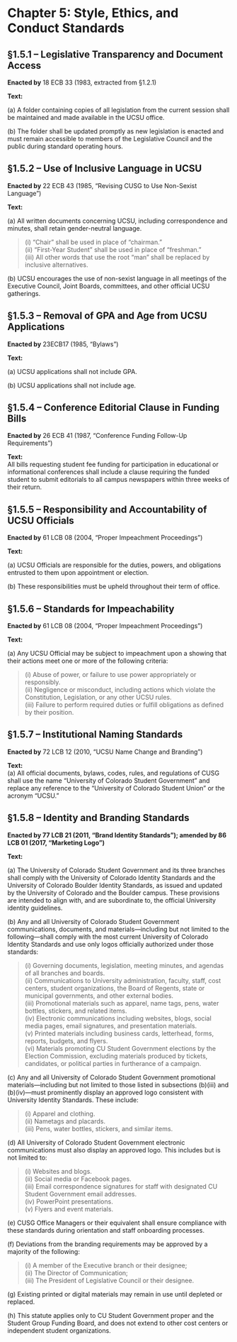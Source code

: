 # Chapter 5: Style, Ethics, and Conduct Standards

## §1.5.1 – Legislative Transparency and Document Access

**Enacted by** 18 ECB 33 (1983, extracted from §1.2.1)

**Text:**

(a) A folder containing copies of all legislation from the current session shall be maintained and made available in the UCSU office.

(b) The folder shall be updated promptly as new legislation is enacted and must remain accessible to members of the Legislative Council and the public during standard operating hours.

## §1.5.2 – Use of Inclusive Language in UCSU

**Enacted by** 22 ECB 43 (1985, “Revising CUSG to Use Non-Sexist Language”)

**Text:**

(a) All written documents concerning UCSU, including correspondence and minutes, shall retain gender-neutral language.

> (i) “Chair” shall be used in place of “chairman.”  
> (ii) “First-Year Student” shall be used in place of “freshman.”  
> (iii) All other words that use the root “man” shall be replaced by inclusive alternatives.

(b) UCSU encourages the use of non-sexist language in all meetings of the Executive Council, Joint Boards, committees, and other official UCSU gatherings.

## §1.5.3 – Removal of GPA and Age from UCSU Applications

**Enacted by** 23ECB17 (1985, “Bylaws”)

**Text:**

(a) UCSU applications shall not include GPA.

(b) UCSU applications shall not include age.

## §1.5.4 – Conference Editorial Clause in Funding Bills

**Enacted by** 26 ECB 41 (1987, “Conference Funding Follow-Up Requirements”)

**Text:**  
All bills requesting student fee funding for participation in educational or informational conferences shall include a clause requiring the funded student to submit editorials to all campus newspapers within three weeks of their return.


## §1.5.5 – Responsibility and Accountability of UCSU Officials

**Enacted by** 61 LCB 08 (2004, “Proper Impeachment Proceedings”)

**Text:**

(a) UCSU Officials are responsible for the duties, powers, and obligations entrusted to them upon appointment or election.

(b) These responsibilities must be upheld throughout their term of office.

## §1.5.6 – Standards for Impeachability

**Enacted by** 61 LCB 08 (2004, “Proper Impeachment Proceedings”)

**Text:**

(a) Any UCSU Official may be subject to impeachment upon a showing that their actions meet one or more of the following criteria:

> (i) Abuse of power, or failure to use power appropriately or responsibly.  
> (ii) Negligence or misconduct, including actions which violate the Constitution, Legislation, or any other UCSU rules.  
> (iii) Failure to perform required duties or fulfill obligations as defined by their position.


## §1.5.7 – Institutional Naming Standards  
**Enacted by** 72 LCB 12 (2010, “UCSU Name Change and Branding”)

**Text:**  
(a) All official documents, bylaws, codes, rules, and regulations of CUSG shall use the name “University of Colorado Student Government” and replace any reference to the “University of Colorado Student Union” or the acronym “UCSU.”


## §1.5.8 – Identity and Branding Standards  
**Enacted by 77 LCB 21 (2011, “Brand Identity Standards”); amended by 86 LCB 01 (2017, “Marketing Logo”)**

**Text:**

(a) The University of Colorado Student Government and its three branches shall comply with the University of Colorado Identity Standards and the University of Colorado Boulder Identity Standards, as issued and updated by the University of Colorado and the Boulder campus. These provisions are intended to align with, and are subordinate to, the official University identity guidelines.

(b) Any and all University of Colorado Student Government communications, documents, and materials—including but not limited to the following—shall comply with the most current University of Colorado Identity Standards and use only logos officially authorized under those standards:
> (i) Governing documents, legislation, meeting minutes, and agendas of all branches and boards.  
> (ii) Communications to University administration, faculty, staff, cost centers, student organizations, the Board of Regents, state or municipal governments, and other external bodies.  
> (iii) Promotional materials such as apparel, name tags, pens, water bottles, stickers, and related items.  
> (iv) Electronic communications including websites, blogs, social media pages, email signatures, and presentation materials.  
> (v) Printed materials including business cards, letterhead, forms, reports, budgets, and flyers.  
> (vi) Materials promoting CU Student Government elections by the Election Commission, excluding materials produced by tickets, candidates, or political parties in furtherance of a campaign.

(c) Any and all University of Colorado Student Government promotional materials—including but not limited to those listed in subsections (b)(iii) and (b)(iv)—must prominently display an approved logo consistent with University Identity Standards. These include:
> (i) Apparel and clothing.  
> (ii) Nametags and placards.  
> (iii) Pens, water bottles, stickers, and similar items.

(d) All University of Colorado Student Government electronic communications must also display an approved logo. This includes but is not limited to:
> (i) Websites and blogs.  
> (ii) Social media or Facebook pages.  
> (iii) Email correspondence signatures for staff with designated CU Student Government email addresses.  
> (iv) PowerPoint presentations.  
> (v) Flyers and event materials.

(e) CUSG Office Managers or their equivalent shall ensure compliance with these standards during orientation and staff onboarding processes.

(f) Deviations from the branding requirements may be approved by a majority of the following:
> (i) A member of the Executive branch or their designee;  
> (ii) The Director of Communication;  
> (iii) The President of Legislative Council or their designee.

(g) Existing printed or digital materials may remain in use until depleted or replaced.

(h) This statute applies only to CU Student Government proper and the Student Group Funding Board, and does not extend to other cost centers or independent student organizations.
